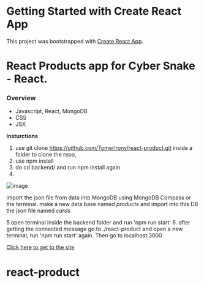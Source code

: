 # Getting Started with Create React App

This project was bootstrapped with [Create React App](https://github.com/facebook/create-react-app).

# React Products app for Cyber Snake - React.

### Overview

- Javascript, React, MongoDB
- CSS
- JSX

**Insturctions**
1. use git clone https://github.com/TomerIrony/react-product.git inside a folder to clone the repo,
2. use npm install 
3. do cd backend/ and run npm install again
4. 

![image](https://user-images.githubusercontent.com/87696247/144587480-3ec455db-cd24-4889-9d4f-d849e980b5b8.png)



import the json file from data into MongoDB using MongoDB Compass or the terminal.
make a new data base named _products_ and import into this DB the json file named *cards*

5.open terminal inside the backend folder and run 'npm run start'
6. after getting the connected message go to ./react-product and open a new terminal, run 'npm run start' again.
Then go to localhost:3000

[Click here to get to the site](https://localhost:3000/)

# react-product


